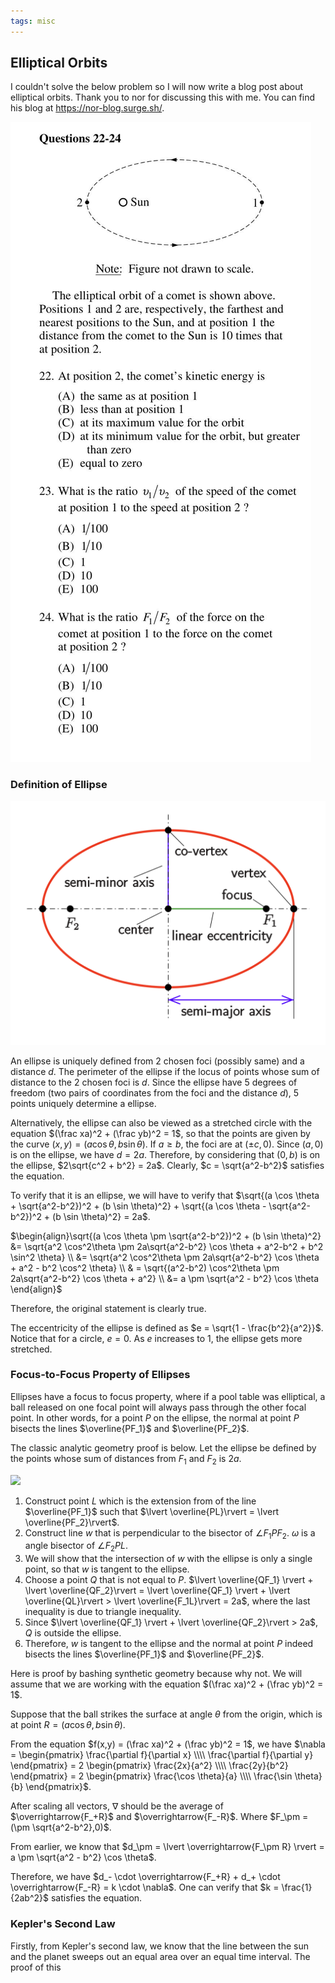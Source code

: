 ```yaml
---
tags: misc
---
```


## Elliptical Orbits

I couldn't solve the below problem so I will now write a blog post about elliptical orbits. Thank you to nor for discussing this with me. You can find his blog at <https://nor-blog.surge.sh/>.

![ ](/media/elliptical_orbit.jpg)

### Definition of Ellipse

![ ](/media/ellipse.png)

An ellipse is uniquely defined from $2$ chosen foci (possibly same) and a distance $d$. The perimeter of the ellipse if the locus of points whose sum of distance to the $2$ chosen foci is $d$. Since the ellipse have $5$ degrees of freedom (two pairs of coordinates from the foci and the distance $d$), $5$ points uniquely determine a ellipse.

Alternatively, the ellipse can also be viewed as a stretched circle with the equation $(\frac xa)^2 + (\frac yb)^2 = 1$, so that the points are given by the curve $(x,y) = (a \cos \theta, b \sin \theta)$. If $a \geq b$, the foci are at $(\pm c,0)$. Since $(a,0)$ is on the ellipse, we have $d=2a$. Therefore, by considering that $(0,b)$ is on the ellipse, $2\sqrt{c^2 + b^2} = 2a$. Clearly, $c = \sqrt{a^2-b^2}$ satisfies the equation.

To verify that it is an ellipse, we will have to verify that $\sqrt{(a \cos \theta + \sqrt{a^2-b^2})^2 + (b \sin \theta)^2} + \sqrt{(a \cos \theta - \sqrt{a^2-b^2})^2 + (b \sin \theta)^2} = 2a$.

$\begin{align}\sqrt{(a \cos \theta \pm \sqrt{a^2-b^2})^2 + (b \sin \theta)^2} &= \sqrt{a^2 \cos^2\theta \pm 2a\sqrt{a^2-b^2} \cos \theta + a^2-b^2 + b^2 \sin^2 \theta} \\ &= \sqrt{a^2 \cos^2\theta \pm 2a\sqrt{a^2-b^2} \cos \theta + a^2 - b^2 \cos^2 \theta} \\ & = \sqrt{(a^2-b^2) \cos^2\theta \pm 2a\sqrt{a^2-b^2} \cos \theta + a^2}  \\ &= a \pm \sqrt{a^2 - b^2} \cos \theta \end{align}$

Therefore, the original statement is clearly true.

The eccentricity of the ellipse is defined as $e = \sqrt{1 - \frac{b^2}{a^2}}$. Notice that for a circle, $e=0$. As $e$ increases to $1$, the ellipse gets more stretched.

### Focus-to-Focus Property of Ellipses

Ellipses have a focus to focus property, where if a pool table was elliptical, a ball released on one focal point will always pass through the other focal point. In other words, for a point $P$ on the ellipse, the normal at point $P$ bisects the lines $\overline{PF_1}$ and $\overline{PF_2}$.

The classic analytic geometry proof is below. Let the ellipse be defined by the points whose sum of distances from $F_1$ and $F_2$ is $2a$.

![ ](ellipse2.png)

1. Construct point $L$ which is the extension from of the line $\overline{PF_1}$ such that $\lvert \overline{PL}\rvert = \lvert \overline{PF_2}\rvert$.
2. Construct line $w$ that is perpendicular to the bisector of $\angle F_1PF_2$. $\omega$ is a angle bisector of $\angle F_2PL$.
3. We will show that the intersection of $w$ with the ellipse is only a single point, so that $w$ is tangent to the ellipse.
4. Choose a point $Q$ that is not equal to $P$. $\lvert \overline{QF_1} \rvert + \lvert \overline{QF_2}\rvert = \lvert \overline{QF_1} \rvert + \lvert \overline{QL}\rvert > \lvert \overline{F_1L}\rvert  = 2a$, where the last inequality is due to triangle inequality.
5. Since $\lvert \overline{QF_1} \rvert + \lvert \overline{QF_2}\rvert > 2a$, $Q$ is outside the ellipse.
6. Therefore, $w$ is tangent to the ellipse and the normal at point $P$ indeed bisects the lines $\overline{PF_1}$ and $\overline{PF_2}$.

Here is proof by bashing synthetic geometry because why not. We will assume that we are working with the equation $(\frac xa)^2 + (\frac yb)^2 = 1$.

Suppose that the ball strikes the surface at angle $\theta$ from the origin, which is at point $R = (a \cos \theta, b \sin \theta)$.

From the equation $f(x,y) = (\frac xa)^2 + (\frac yb)^2 = 1$, we have $\nabla = \begin{pmatrix} \frac{\partial f}{\partial x} \\\\ \frac{\partial f}{\partial y} \end{pmatrix} = 2 \begin{pmatrix} \frac{2x}{a^2} \\\\ \frac{2y}{b^2} \end{pmatrix} = 2 \begin{pmatrix} \frac{\cos \theta}{a} \\\\ \frac{\sin \theta}{b} \end{pmatrix}$.

After scaling all vectors, $\nabla$ should be the average of $\overrightarrow{F_+R}$ and $\overrightarrow{F_-R}$. Where $F_\pm = (\pm \sqrt{a^2-b^2},0)$.

From earlier, we know that $d_\pm = \lvert \overrightarrow{F_\pm R} \rvert = a \pm \sqrt{a^2 - b^2} \cos \theta$.

Therefore, we have $d_- \cdot  \overrightarrow{F_+R} + d_+ \cdot  \overrightarrow{F_-R} = k \cdot \nabla$. One can verify that $k = \frac{1}{2ab^2}$ satisfies the equation.

### Kepler's Second Law

Firstly, from Kepler's second law, we know that the line between the sun and the planet sweeps out an equal area over an equal time interval. The proof of this 
